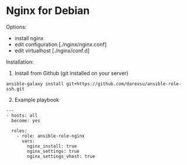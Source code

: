 # Nginx for Debian
Options:
  - install nginx
  - edit configuration [./nginx/nginx.conf]
  - edit virtualhost [./nginx/conf.d]

Installation:
1) Install from Github (git installed on your server)
```
ansible-galaxy install git+https://github.com/darexsu/ansible-role-ssh.git
```
2) Example playbook
```
---
- hosts: all
  become: yes

  roles:
    - role: ansible-role-nginx
      vars:
        nginx_install: true
        nginx_settings: true
        nginx_settings_vhost: true       
```
